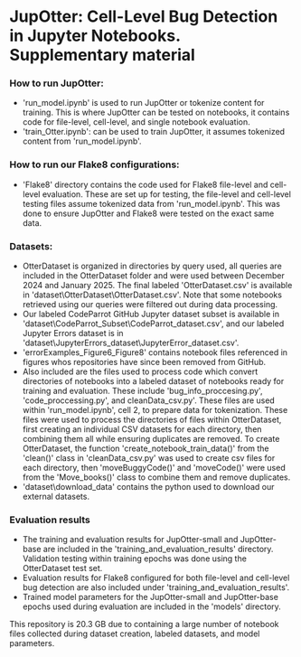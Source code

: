 # JupOtter: Cell-Level Bug Detection in Jupyter Notebooks. Supplementary material


### How to run JupOtter:
- 'run_model.ipynb' is used to run JupOtter or tokenize content for training. This is where JupOtter can be tested on notebooks, it contains code for file-level, cell-level, and single notebook evaluation.
- 'train_Otter.ipynb': can be used to train JupOtter, it assumes tokenized content from 'run_model.ipynb'. 


### How to run our Flake8 configurations:
- 'Flake8' directory contains the code used for Flake8 file-level and cell-level evaluation. These are set up for testing, the file-level and cell-level testing files assume tokenized data from 'run_model.ipynb'. This was done to ensure JupOtter and Flake8 were tested on the exact same data.

### Datasets:
- OtterDataset is organized in directories by query used, all queries are included in the OtterDataset folder and were used between December 2024 and January 2025. The final labeled 'OtterDataset.csv' is available in 'dataset\OtterDataset\OtterDataset.csv'. Note that some notebooks retrieved using our queries were filtered out during data processing.
- Our labeled CodeParrot GitHub Jupyter dataset subset is available in 'dataset\CodeParrot_Subset\CodeParrot_dataset.csv', and our labeled Jupyter Errors dataset is in 'dataset\JupyterErrors_dataset\JupyterError_dataset.csv'.
- 'errorExamples_Figure6_Figure8' contains notebook files referenced in figures whos repositories have since been removed from GitHub.
- Also included are the files used to process code which convert directories of notebooks into a labeled dataset of notebooks ready for training and evaluation. These include 'bug_info_proccesing.py', 'code_proccessing.py', and cleanData_csv.py'. These files are used within 'run_model.ipynb', cell 2, to prepare data for tokenization. These files were used to process the directories of files within OtterDataset, first creating an individual CSV datasets for each directory, then combining them all while ensuring duplicates are removed. To create OtterDataset, the function 'create_notebook_train_data()' from the 'clean()' class in 'cleanData_csv.py' was used to create csv files for each directory, then 'moveBuggyCode()' and 'moveCode()' were used from the 'Move_books()' class to combine them and remove duplicates.
- 'dataset\download_data' contains the python used to download our external datasets.

### Evaluation results
- The training and evaluation results for JupOtter-small and JupOtter-base are included in the 'training_and_evaluation_results' directory. Validation testing within training epochs was done using the OtterDataset test set.
- Evaluation results for Flake8 configured for both file-level and cell-level bug detection are also included under 'training_and_evaluation_results'.
- Trained model parameters for the JupOtter-small and JupOtter-base epochs used during evaluation are included in the 'models' directory.



This repository is 20.3 GB due to containing a large number of notebook files collected during dataset creation, labeled datasets, and model parameters.








